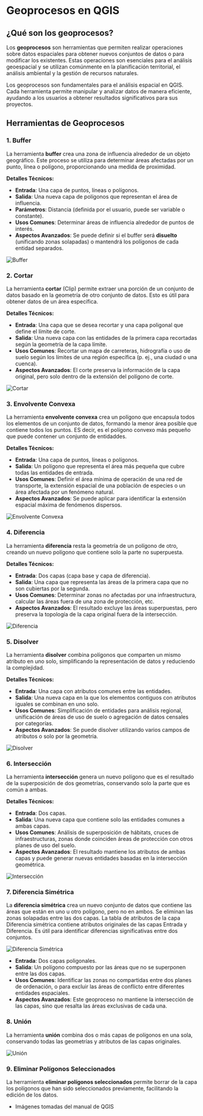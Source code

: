 # Geoprocesos en QGIS

## ¿Qué son los geoprocesos?

Los **geoprocesos** son herramientas que permiten realizar operaciones sobre datos espaciales para obtener nuevos conjuntos de datos o para modificar los existentes. Estas operaciones son esenciales para el análisis geoespacial y se utilizan comúnmente en la planificación territorial, el análisis ambiental y la gestión de recursos naturales.

Los geoprocesos son fundamentales para el análisis espacial en QGIS. Cada herramienta permite manipular y analizar datos de manera eficiente, ayudando a los usuarios a obtener resultados significativos para sus proyectos.

## Herramientas de Geoprocesos

### 1. Buffer

La herramienta **buffer** crea una zona de influencia alrededor de un objeto geográfico. Este proceso se utiliza para determinar áreas afectadas por un punto, línea o polígono, proporcionando una medida de proximidad.

**Detalles Técnicos:**

- **Entrada**: Una capa de puntos, líneas o polígonos.
- **Salida**: Una nueva capa de polígonos que representan el área de influencia.
- **Parámetros**: Distancia (definida por el usuario, puede ser variable o constante).
- **Usos Comunes**: Determinar áreas de influencia alrededor de puntos de interés.
- **Aspectos Avanzados**: Se puede definir si el buffer será **disuelto** (unificando zonas solapadas) o mantendrá los polígonos de cada entidad separados.

![Buffer](https://encrypted-tbn0.gstatic.com/images?q=tbn:ANd9GcSWSl5oukn_IUNbWj6-RyXm4kFzf-hIeuHUtQ&s)

### 2. Cortar

La herramienta **cortar** (Clip) permite extraer una porción de un conjunto de datos basado en la geometría de otro conjunto de datos. Esto es útil para obtener datos de un área específica.

**Detalles Técnicos:**

- **Entrada**: Una capa que se desea recortar y una capa poligonal que define el límite de corte.
- **Salida**: Una nueva capa con las entidades de la primera capa recortadas según la geometría de la capa límite.
- **Usos Comunes**: Recortar un mapa de carreteras, hidrografía o uso de suelo según los límites de una región específica (p. ej., una ciudad o una cuenca).
- **Aspectos Avanzados**: El corte preserva la información de la capa original, pero solo dentro de la extensión del polígono de corte.

![Cortar](https://docs.qgis.org/3.34/es/_images/clip3.png)

### 3. Envolvente Convexa

La herramienta **envolvente convexa** crea un polígono que encapsula todos los elementos de un conjunto de datos, formando la menor área posible que contiene todos los puntos. ES decir, es el polígono convexo más pequeño que puede contener un conjunto de entidaddes.

**Detalles Técnicos:**

- **Entrada**: Una capa de puntos, líneas o polígonos.
- **Salida**: Un polígono que representa el área más pequeña que cubre todas las entidades de entrada.
- **Usos Comunes**: Definir el área mínima de operación de una red de transporte, la extensión espacial de una población de especies o un área afectada por un fenómeno natural.
- **Aspectos Avanzados**: Se puede aplicar para identificar la extensión espacial máxima de fenómenos dispersos.

![Envolvente Convexa](https://docs.qgis.org/3.34/en/_images/convex_hull.png)

### 4. Diferencia

La herramienta **diferencia** resta la geometría de un polígono de otro, creando un nuevo polígono que contiene solo la parte no superpuesta.

**Detalles Técnicos:**

- **Entrada**: Dos capas (capa base y capa de diferencia).
- **Salida**: Una capa que representa las áreas de la primera capa que no son cubiertas por la segunda.
- **Usos Comunes**: Determinar zonas no afectadas por una infraestructura, calcular las áreas fuera de una zona de protección, etc.
- **Aspectos Avanzados**: El resultado excluye las áreas superpuestas, pero preserva la topología de la capa original fuera de la intersección.

![Diferencia](https://docs.qgis.org/3.34/es/_images/difference_multi.png)

### 5. Disolver

La herramienta **disolver** combina polígonos que comparten un mismo atributo en uno solo, simplificando la representación de datos y reduciendo la complejidad.

**Detalles Técnicos:**

- **Entrada**: Una capa con atributos comunes entre las entidades.
- **Salida**: Una nueva capa en la que los elementos contiguos con atributos iguales se combinan en uno solo.
- **Usos Comunes**: Simplificación de entidades para análisis regional, unificación de áreas de uso de suelo o agregación de datos censales por categorías.
- **Aspectos Avanzados**: Se puede disolver utilizando varios campos de atributos o solo por la geometría.

![Disolver](https://docs.qgis.org/3.16/es/_images/dissolve1.png)

### 6. Intersección

La herramienta **intersección** genera un nuevo polígono que es el resultado de la superposición de dos geometrías, conservando solo la parte que es común a ambas.

**Detalles Técnicos:**

- **Entrada**: Dos capas.
- **Salida**: Una nueva capa que contiene solo las entidades comunes a ambas capas.
- **Usos Comunes**: Análisis de superposición de hábitats, cruces de infraestructuras, zonas donde coinciden áreas de protección con otros planes de uso del suelo.
- **Aspectos Avanzados**: El resultado mantiene los atributos de ambas capas y puede generar nuevas entidades basadas en la intersección geométrica.

![Intersección](https://docs.qgis.org/3.34/es/_images/intersection.png)

### 7. Diferencia Simétrica

La **diferencia simétrica** crea un nuevo conjunto de datos que contiene las áreas que están en uno u otro polígono, pero no en ambos. Se eliminan las zonas solapadas entre las dos capas. La tabla de atributos de la capa Diferencia simétrica contiene atributos originales de las capas Entrada y Diferencia. Es útil para identificar diferencias significativas entre dos conjuntos.

![Diferencia Simétrica](https://docs.qgis.org/3.34/es/_images/difference.png)

- **Entrada**: Dos capas poligonales.
- **Salida**: Un polígono compuesto por las áreas que no se superponen entre las dos capas.
- **Usos Comunes**: Identificar las zonas no compartidas entre dos planes de ordenación, o para excluir las áreas de conflicto entre diferentes entidades espaciales.
- **Aspectos Avanzados**: Este geoproceso no mantiene la intersección de las capas, sino que resalta las áreas exclusivas de cada una.

### 8. Unión

La herramienta **unión** combina dos o más capas de polígonos en una sola, conservando todas las geometrías y atributos de las capas originales.

![Unión](https://encrypted-tbn0.gstatic.com/images?q=tbn:ANd9GcT4_-eThlgrncZkAOqxvuPYCrST3i-lm90S2Q&s)

### 9. Eliminar Polígonos Seleccionados

La herramienta **eliminar polígonos seleccionados** permite borrar de la capa los polígonos que han sido seleccionados previamente, facilitando la edición de los datos.

- Imágenes tomadas del manual de QGIS
